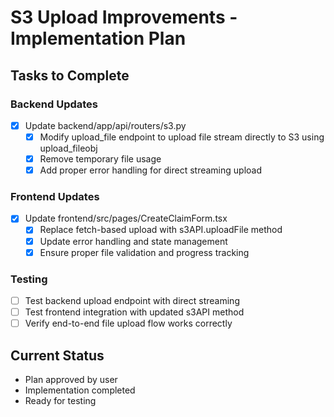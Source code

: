 # S3 Upload Improvements - Implementation Plan

## Tasks to Complete

### Backend Updates
- [x] Update backend/app/api/routers/s3.py
  - [x] Modify upload_file endpoint to upload file stream directly to S3 using upload_fileobj
  - [x] Remove temporary file usage
  - [x] Add proper error handling for direct streaming upload

### Frontend Updates  
- [x] Update frontend/src/pages/CreateClaimForm.tsx
  - [x] Replace fetch-based upload with s3API.uploadFile method
  - [x] Update error handling and state management
  - [x] Ensure proper file validation and progress tracking

### Testing
- [ ] Test backend upload endpoint with direct streaming
- [ ] Test frontend integration with updated s3API method
- [ ] Verify end-to-end file upload flow works correctly

## Current Status
- Plan approved by user
- Implementation completed
- Ready for testing
